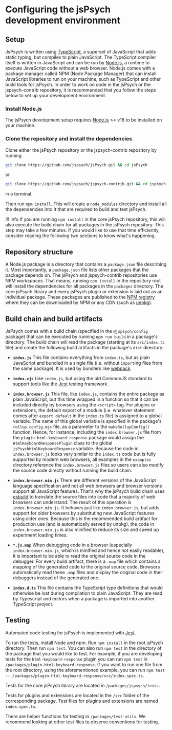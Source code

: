 # Configuring the jsPsych development environment

## Setup

JsPsych is written using [TypeScript](https://www.typescriptlang.org/), a superset of JavaScript that adds static typing, but compiles to plain JavaScript.
The TypeScript compiler itself is written in JavaScript and can be run by [Node.js](https://nodejs.org/en/), a runtime to execute JavaScript code without a web browser.
Node.js comes with a package manager called NPM (Node Package Manager) that can install JavaScript libraries to run on your machine, such as TypeScript and other build tools for jsPsych.
In order to work on code in the jsPsych or the jspsych-contrib repository, it is recommended that you follow the steps below to set up your development environment.

### Install Node.js

The jsPsych development setup requires [Node.js](https://nodejs.org/en/) >= v18 to be installed on your machine.

### Clone the repository and install the dependencies

Clone either the jsPsych repository or the jspsych-contrib repository by running

```sh
git clone https://github.com/jspsych/jsPsych.git && cd jsPsych
```

or

```sh
git clone https://github.com/jspsych/jspsych-contrib.git && cd jspsych-contrib
```

in a terminal.

Then run `npm install`.
This will create a `node_modules` directory and install all the dependencies into it that are required to build and test jsPsych.

!!! info
If you are running `npm install` in the core jsPsych repository, this will also execute the build chain for all packages in the jsPsych repository.
This step may take a few minutes.
If you would like to use that time efficiently, consider reading the following two sections to know what's happening.

## Repository structure

A Node.js package is a directory that contains a `package.json` file describing it.
Most importantly, a `package.json` file lists other packages that the package depends on.
The jsPsych and jspsych-contrib repositories use NPM _workspaces_.
That means, running `npm install` in the repository root will install the dependencies for all packages in the `packages` directory.
The core jsPsych library and every jsPsych plugin or extension is laid out as an individual package.
These packages are published to the [NPM registry](https://www.npmjs.com/) where they can be downloaded by NPM or any CDN (such as [unpkg](https://unpkg.com/)).

## Build chain and build artifacts

JsPsych comes with a build chain (specified in the `@jspsych/config` package) that can be executed by running `npm run build` in a package's directory.
The build chain will read the package (starting at its `src/index.ts` file) and create the following build artifacts in the package's `dist` directory:

- **`index.js`**
  This file contains everything from `index.ts`, but as plain JavaScript and bundled in a single file (i.e. without `import`ing files from the same package).
  It is used by bundlers like [webpack](https://webpack.js.org/).

- **`index.cjs`**
  Like `index.js`, but using the old CommonJS standard to support tools like the [Jest](https://jestjs.io/) testing framework.

- **`index.browser.js`**
  This file, like `index.js`, contains the entire package as plain JavaScript, but this time wrapped in a function so that it can be included directly by browsers using the `<script>` tag.
  For plugins or extensions, the default export of a module (i.e. whatever statement comes after `export default` in the `index.ts` file) is assigned to a global variable.
  The name of this global variable is specified in the package's `rollup.config.mjs` file, as a parameter to the `makeRollupConfig()` function.
  Hence, for instance, including the `index.browser.js` file from the `plugin-html-keyboard-response` package would assign the `HtmlKeyboardResponsePlugin` class to the global `jsPsychHtmlKeyboardResponse` variable.
  Because the code in `index.browser.js` looks very similar to the `index.ts` code but is fully supported by modern web browsers, all examples in the `examples` directory reference the `index.browser.js` files so users can also modify the source code directly without running the build chain.

- **`index.browser.min.js`**
  There are different versions of the JavaScript language specification and not all web browsers and browser versions support all JavaScript features.
  That's why the jsPsych build chain uses [esbuild](https://esbuild.github.io/) to translate the source files into code that a majority of web browsers can understand.
  The result of this operation is `index.browser.min.js`.
  It behaves just like `index.browser.js`, but adds support for older browsers by substituting new JavaScript features using older ones.
  Because this is the recommended build artifact for production use (and is automatically served by unpkg), the code in `index.browser.min.js` is also minified to reduce its size and speed up experiment loading times.

- **`*.js.map`**
  When debugging code in a browser (especially `index.browser.min.js`, which is minified and hence not easily readable), it is important to be able to read the original source code in the debugger.
  For every build artifact, there is a `.map` file which contains a mapping of the generated code to the original source code.
  Browsers automatically read these `.map` files and display the original code in their debuggers instead of the generated one.

- **`index.d.ts`**
  This file contains the TypeScript type definitions that would otherwise be lost during compilation to plain JavaScript.
  They are read by Typescript and editors when a package is imported into another TypeScript project.

## Testing

Automated code testing for jsPsych is implemented with [Jest](https://jestjs.io/).

To run the tests, install Node and npm. Run `npm install` in the root jsPsych directory. Then run `npm test`. You can also run `npm test` in the directory of the package that you would like to test. For example, if you are developing tests for the `html-keyboard-response` plugin you can run `npm test` in `/packages/plugin-html-keyboard-response`. If you want to run one file from the root directory, using the aforementioned example, you can run `npm test -- /packages/plugin-html-keyboard-response/src/index.spec.ts`.

Tests for the core jsPsych library are located in `/packages/jspsych/tests`.

Tests for plugins and extensions are located in the `/src` folder of the corresponding package. Test files for plugins and extensions are named `index.spec.ts`.

There are helper functions for testing in `/packages/test-utils`. We recommend looking at other test files to observe conventions for testing.

